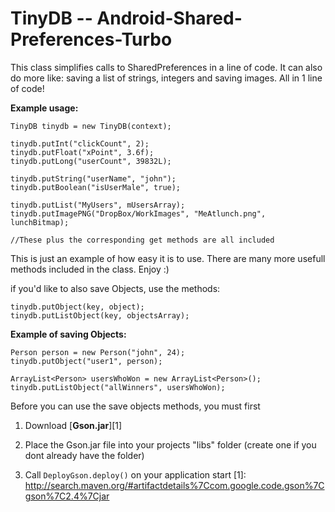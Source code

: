 # TinyDB -- Android-Shared-Preferences-Turbo

This class simplifies calls to SharedPreferences in a line of code. It can also do more like: saving a list of strings, integers and saving images. All in 1 line of code!

**Example usage:**
```
TinyDB tinydb = new TinyDB(context);

tinydb.putInt("clickCount", 2);
tinydb.putFloat("xPoint", 3.6f);
tinydb.putLong("userCount", 39832L);

tinydb.putString("userName", "john");
tinydb.putBoolean("isUserMale", true); 

tinydb.putList("MyUsers", mUsersArray);
tinydb.putImagePNG("DropBox/WorkImages", "MeAtlunch.png", lunchBitmap);

//These plus the corresponding get methods are all included
```


This is just an example of how easy it is to use. There are many more usefull methods included in the class. Enjoy :)



if you'd like to also save Objects, use the methods: 
```
tinydb.putObject(key, object);
tinydb.putListObject(key, objectsArray);
```
**Example of saving Objects:**
```
Person person = new Person("john", 24);
tinydb.putObject("user1", person);

ArrayList<Person> usersWhoWon = new ArrayList<Person>();
tinydb.putListObject("allWinners", usersWhoWon);
```
Before you can use the save objects methods, you must first 

1. Download [**Gson.jar**][1]

2. Place the Gson.jar file  into your projects "libs" folder (create one if you dont already have the folder)

3. Call ```DeployGson.deploy()``` on your application start
[1]:  http://search.maven.org/#artifactdetails%7Ccom.google.code.gson%7Cgson%7C2.4%7Cjar
